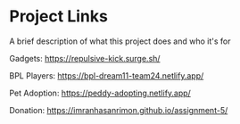 
# Project Links

A brief description of what this project does and who it's for

 Gadgets: https://repulsive-kick.surge.sh/ 

 BPL Players: https://bpl-dream11-team24.netlify.app/

 Pet Adoption: https://peddy-adopting.netlify.app/

 Donation: https://imranhasanrimon.github.io/assignment-5/